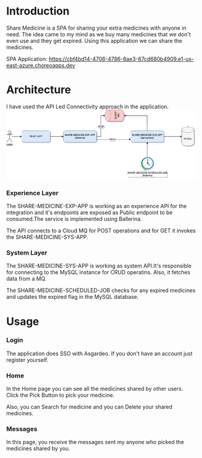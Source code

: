 # Introduction
Share Medicine is a SPA for sharing your extra medicines with anyone in need. The idea came to my mind
as we buy many medicines that we don't even use and they get expired. Using this application we can share 
the medicines.

SPA Application: https://cbf4bd14-4706-4786-8ae3-67cd680b4909.e1-us-east-azure.choreoapps.dev

# Architecture
I have used the API Led Connectivity approach in the application.
![](https://github.com/cloudintegrator/tesla/blob/main/docs/share-medicine.jpeg) 

### Experience Layer
The SHARE-MEDICINE-EXP-APP is working as an experience API for the integration and it's endpoints are exposed as Public endpoint to be consumed.The service is implemented using Ballerina.

The API connects to a Cloud MQ for POST operations and for GET it invokes the SHARE-MEDICINE-SYS-APP.

### System Layer
The SHARE-MEDICINE-SYS-APP is working as system API.It's responsible for connecting to the MySQL instance for CRUD operatins. Also, it fetches data from a MQ.

The SHARE-MEDICINE-SCHEDULED-JOB checks for any expired medicines and updates the expired flag in the MySQL database.

# Usage

### Login
The application does SSO with Asgardeo. If you don't have an account just register yourself.

### Home 
In the Home page you can see all the medicines shared by other users. Click the Pick Button to pick your medicine.

Also, you can Search for medicine and you can Delete your shared medicines.


### Messages
In this page, you receive the messages sent my anyone who picked the medicines shared by you.

